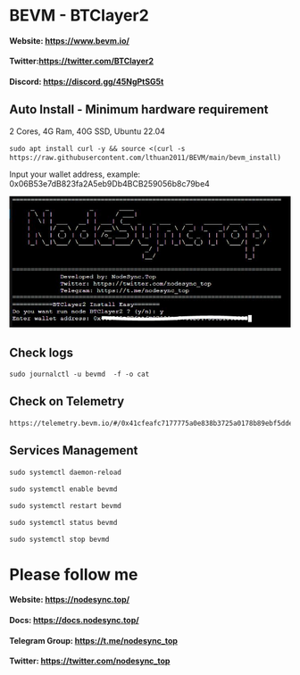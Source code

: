 # BEVM - BTClayer2 
#### Website: https://www.bevm.io/
#### Twitter:https://twitter.com/BTClayer2
#### Discord: https://discord.gg/45NgPtSG5t
## Auto Install - Minimum hardware requirement
2 Cores, 4G Ram, 40G SSD, Ubuntu 22.04
```console
sudo apt install curl -y && source <(curl -s https://raw.githubusercontent.com/lthuan2011/BEVM/main/bevm_install)
```
Input your wallet address, example: 0x06B53e7dB823fa2A5eb9Db4BCB259056b8c79be4
<p align="center">
      <img src="https://raw.githubusercontent.com/lthuan2011/BEVM/main/demo_install.JPG">
</p>

## Check logs
```console
sudo journalctl -u bevmd  -f -o cat
```
## Check on Telemetry

```console
https://telemetry.bevm.io/#/0x41cfeafc7177775a0e838b3725a0178b89ebf5dde1b5f766becbf975a24e297b
```

## Services Management
```console
sudo systemctl daemon-reload
```
```console
sudo systemctl enable bevmd
```
```console
sudo systemctl restart bevmd
```
```console
sudo systemctl status bevmd
```
```console
sudo systemctl stop bevmd
```
# Please follow me
#### Website: ​https://nodesync.top/
#### Docs: ​https://docs.nodesync.top/
#### Telegram Group: ​https://t.me/nodesync_top
#### Twitter: https://twitter.com/nodesync_top
